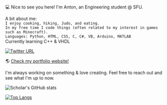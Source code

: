 💻 Nice to see you here!
I'm Anton, an Engineering student @ SFU.

A bit about me: <br/>
`I enjoy cooking, hiking, Judo, and eating.` <br/>
`In my free time I code things (often related to my interest in games such as Minecraft).`  <br/>
`Languages: Python, HTML, CSS, C, C#, VB, Arduino, MATLAB`  <br/>
Currently learning C++ & VHDL

    
[![Twitter URL](https://img.shields.io/twitter/url/https/twitter.com/Flywithmedarlin.svg?style=social&label=Follow)](https://twitter.com/Flywithmedarlin/)

🌎 [Check my portfolio website!](https://antonilic.com/ "My website")

I'm always working on something & love creating. 
Feel free to reach out and see what I'm up to now.

![SchoIar's GitHub stats](https://github-readme-stats.vercel.app/api?username=SchoIar&count_private=true&hide=stars,prs,contribs)

[![Top Langs](https://github-readme-stats.vercel.app/api/top-langs/?username=SchoIar&layout=compact)](https://github.com/anuraghazra/github-readme-stats)
